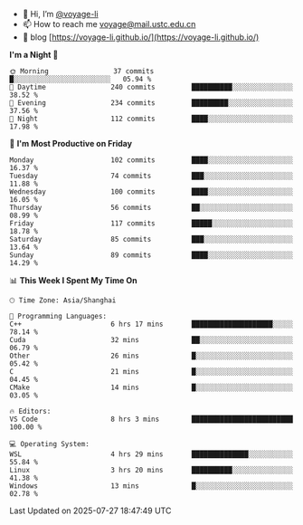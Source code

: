- 👋 Hi, I’m [@voyage-li](https://github.com/voyage-li/)
- 📫 How to reach me [voyage@mail.ustc.edu.cn](mailto:voyage@mail.ustc.edu.cn)
- 🥤 blog [https://voyage-li.github.io/](https://voyage-li.github.io/)

<!--START_SECTION:waka-->
**I'm a Night 🦉** 

```text
🌞 Morning                37 commits          █░░░░░░░░░░░░░░░░░░░░░░░░   05.94 % 
🌆 Daytime                240 commits         ██████████░░░░░░░░░░░░░░░   38.52 % 
🌃 Evening                234 commits         █████████░░░░░░░░░░░░░░░░   37.56 % 
🌙 Night                  112 commits         ████░░░░░░░░░░░░░░░░░░░░░   17.98 % 
```
📅 **I'm Most Productive on Friday** 

```text
Monday                   102 commits         ████░░░░░░░░░░░░░░░░░░░░░   16.37 % 
Tuesday                  74 commits          ███░░░░░░░░░░░░░░░░░░░░░░   11.88 % 
Wednesday                100 commits         ████░░░░░░░░░░░░░░░░░░░░░   16.05 % 
Thursday                 56 commits          ██░░░░░░░░░░░░░░░░░░░░░░░   08.99 % 
Friday                   117 commits         █████░░░░░░░░░░░░░░░░░░░░   18.78 % 
Saturday                 85 commits          ███░░░░░░░░░░░░░░░░░░░░░░   13.64 % 
Sunday                   89 commits          ████░░░░░░░░░░░░░░░░░░░░░   14.29 % 
```


📊 **This Week I Spent My Time On** 

```text
🕑︎ Time Zone: Asia/Shanghai

💬 Programming Languages: 
C++                      6 hrs 17 mins       ████████████████████░░░░░   78.14 % 
Cuda                     32 mins             ██░░░░░░░░░░░░░░░░░░░░░░░   06.79 % 
Other                    26 mins             █░░░░░░░░░░░░░░░░░░░░░░░░   05.42 % 
C                        21 mins             █░░░░░░░░░░░░░░░░░░░░░░░░   04.45 % 
CMake                    14 mins             █░░░░░░░░░░░░░░░░░░░░░░░░   03.05 % 

🔥 Editors: 
VS Code                  8 hrs 3 mins        █████████████████████████   100.00 % 

💻 Operating System: 
WSL                      4 hrs 29 mins       ██████████████░░░░░░░░░░░   55.84 % 
Linux                    3 hrs 20 mins       ██████████░░░░░░░░░░░░░░░   41.38 % 
Windows                  13 mins             █░░░░░░░░░░░░░░░░░░░░░░░░   02.78 % 
```


 Last Updated on 2025-07-27 18:47:49 UTC
<!--END_SECTION:waka-->
